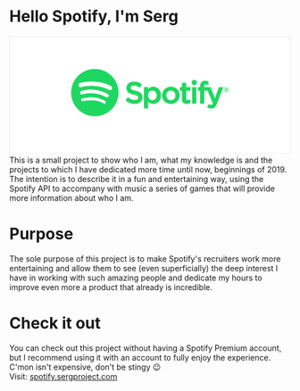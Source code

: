 # Hello Spotify, I'm Serg
![Spotify logo](spotify_logo.png)
This is a small project to show who I am, what my knowledge is and the projects to which I have dedicated more time until now, beginnings of 2019. The intention is to describe it in a fun and entertaining way, using the Spotify API to accompany with music a series of games that will provide more information about who I am.

# Purpose
The sole purpose of this project is to make Spotify's recruiters work more entertaining and allow them to see (even superficially) the deep interest I have in working with such amazing people and dedicate my hours to improve even more a product that already is incredible.

# Check it out
You can check out this project without having a Spotify Premium account, but I recommend using it with an account to fully enjoy the experience. C'mon isn't expensive, don't be stingy 😉  
Visit: [spotify.sergproject.com](http://spotify.sergproject.com)
